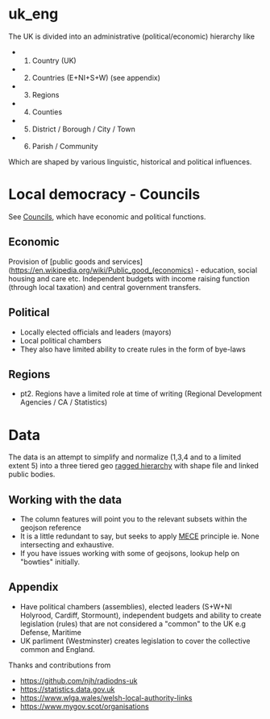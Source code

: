 # uk_eng

The UK is divided into an administrative (political/economic) hierarchy like

- 1. Country (UK)
- 2. Countries (E+NI+S+W) (see appendix)
- 3. Regions
- 4. Counties
- 5. District / Borough / City / Town
- 6. Parish / Community

Which are shaped by various linguistic, historical and political influences.

# Local democracy - Councils
See [Councils](https://www.gov.uk/understand-how-your-council-works), which have economic and political functions.

## Economic
Provision of [public goods and services](https://en.wikipedia.org/wiki/Public_good_(economics) - education, social housing and care etc.
Independent budgets with income raising function (through local taxation) and central government transfers.

## Political
- Locally elected officials and leaders (mayors)
- Local political chambers
- They also have limited ability to create rules in the form of bye-laws

## Regions
- pt2. Regions have a limited role at time of writing (Regional Development Agencies / CA / Statistics)

# Data
The data is an attempt to simplify and normalize (1,3,4 and to a limited extent 5) into
a three tiered geo [ragged hierarchy](https://docs.microsoft.com/en-us/analysis-services/multidimensional-models/user-defined-hierarchies-ragged-hierarchies?redirectedfrom=MSDN&view=asallproducts-allversions&viewFallbackFrom=sql-server-ver15) with shape file and linked public bodies.

## Working with the data

- The column features will point you to the relevant subsets within the geojson reference
- It is a little redundant to say, but seeks to apply [MECE](https://en.wikipedia.org/wiki/MECE_principle) principle ie. None intersecting and exhaustive.
- If you have issues working with some of geojsons, lookup help on "bowties" initially.

## Appendix
- Have political chambers (assemblies), elected leaders (S+W+NI Holyrood, Cardiff, Stormount), independent budgets and ability to create legislation (rules) that are not considered a "common" to the UK e.g Defense, Maritime
- UK parliment (Westminster) creates legislation to cover the collective common and England.

Thanks and contributions from
- https://github.com/njh/radiodns-uk
- https://statistics.data.gov.uk
- https://www.wlga.wales/welsh-local-authority-links
- https://www.mygov.scot/organisations

